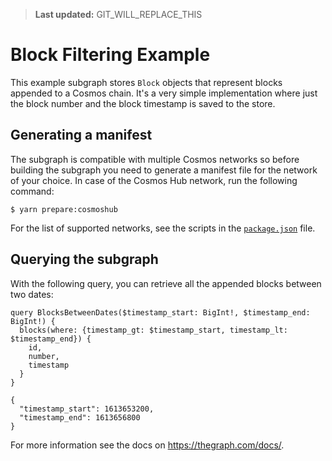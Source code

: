 > **Last updated:** GIT_WILL_REPLACE_THIS

# Block Filtering Example

This example subgraph stores `Block` objects that represent blocks appended to a Cosmos chain. It's a very simple implementation where just the block number and the block timestamp is saved to the store.

## Generating a manifest

The subgraph is compatible with multiple Cosmos networks so before building the subgraph you need to generate a manifest file for the network of your choice. In case of the Cosmos Hub network, run the following command:

```shell
$ yarn prepare:cosmoshub
```

For the list of supported networks, see the scripts in the [`package.json`](package.json) file.

## Querying the subgraph

With the following query, you can retrieve all the appended blocks between two dates:

```
query BlocksBetweenDates($timestamp_start: BigInt!, $timestamp_end: BigInt!) {
  blocks(where: {timestamp_gt: $timestamp_start, timestamp_lt: $timestamp_end}) {
    id,
    number,
    timestamp
  }
}
```
```
{
  "timestamp_start": 1613653200,
  "timestamp_end": 1613656800
}
```

For more information see the docs on https://thegraph.com/docs/.
